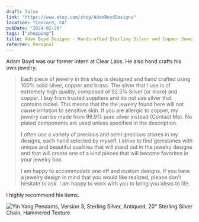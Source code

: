 ```yaml
---
draft: false
link: "https://www.etsy.com/shop/AdamBoydDesigns"
location: "Concord, CA"
pubDate: "2024-02-20"
tags: ["shopping"]
title: Adam Boyd Designs - Handcrafted Sterling Silver and Copper Jewelry
referrer: Personal
---
```


Adam Boyd was our former intern at Clear Labs. He also hand crafts his own jewelry.


> Each piece of jewelry in this shop is designed and hand crafted using 100% solid silver, copper and brass. The silver that I use is of extremely high quality, composed of 92.5% Silver (or more) and copper. I buy from trusted suppliers and do not use silver that contains nickel. This means that the the jewelry found here will not cause irritation to sensitive skin. If you are allergic to copper, my jewelry can be made from 99.9% pure silver instead (Contact Me). No plated components are used unless specified in the description.
> 
> I often use a variety of precious and semi-precious stones in my designs, each hand selected by myself. I strive to find gemstones with unique and beautiful qualities that will stand out in the jewelry designs and that will create one of a kind pieces that will become favorites in your jewelry box.
> 
> I am happy to accommodate one off and custom designs. If you have a jewelry design in mind that you would like realized, please don't hesitate to ask. I am happy to work with you to bring you ideas to life.

I highly recommend his items. 

![Yin Yang Pendants, Version 3, Sterling Silver, Antiqued, 20" Sterling Silver Chain, Hammered Texture](https://i.etsystatic.com/20692514/c/2515/1999/75/236/il/b11000/4215936560/il_924xN.4215936560_guhk.jpg)
